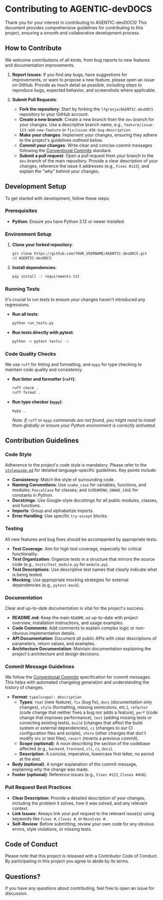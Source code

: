 # Contributing to AGENTIC-devDOCS

Thank you for your interest in contributing to AGENTIC-devDOCS! This document provides comprehensive guidelines for contributing to this project, ensuring a smooth and collaborative development process.

## How to Contribute

We welcome contributions of all kinds, from bug reports to new features and documentation improvements.

1.  **Report Issues**: If you find any bugs, have suggestions for improvements, or want to propose a new feature, please open an issue on GitHub. Provide as much detail as possible, including steps to reproduce bugs, expected behavior, and screenshots where applicable.

2.  **Submit Pull Requests**:
    *   **Fork the repository**: Start by forking the `lfgranja/AGENTIC-devDOCS` repository to your GitHub account.
    *   **Create a new branch**: Create a new branch from the `dev` branch for your changes. Use a descriptive branch name, e.g., `feature/issue-123-add-new-feature` or `fix/issue-456-bug-description`.
    *   **Make your changes**: Implement your changes, ensuring they adhere to the project's guidelines outlined below.
    *   **Commit your changes**: Write clear and concise commit messages following the [Conventional Commits](#commit-message-guidelines) standard.
    *   **Submit a pull request**: Open a pull request from your branch to the `dev` branch of the main repository. Provide a clear description of your changes, reference the issue it addresses (e.g., `Fixes #123`), and explain the "why" behind your changes.

## Development Setup

To get started with development, follow these steps:

### Prerequisites

*   **Python**: Ensure you have Python 3.12 or newer installed.

### Environment Setup

1.  **Clone your forked repository**:
    ```bash
    git clone https://github.com/YOUR_USERNAME/AGENTIC-devDOCS.git
    cd AGENTIC-devDOCS
    ```
2.  **Install dependencies**:
    ```bash
    pip install -r requirements.txt
    ```

### Running Tests

It's crucial to run tests to ensure your changes haven't introduced any regressions.

*   **Run all tests**:
    ```bash
    python run_tests.py
    ```
*   **Run tests directly with pytest**:
    ```bash
    python -m pytest tests/ -v
    ```

### Code Quality Checks

We use `ruff` for linting and formatting, and `mypy` for type checking to maintain code quality and consistency.

*   **Run linter and formatter (`ruff`)**:
    ```bash
    ruff check .
    ruff format .
    ```
*   **Run type checker (`mypy`)**:
    ```bash
    mypy .
    ```
    *Note: If `ruff` or `mypy` commands are not found, you might need to install them globally or ensure your Python environment is correctly activated.*

## Contribution Guidelines

### Code Style

Adherence to the project's code style is mandatory. Please refer to the [`styleguide.md`](styleguide.md) for detailed language-specific guidelines. Key points include:

*   **Consistency**: Match the style of surrounding code.
*   **Naming Conventions**: Use `snake_case` for variables, functions, and modules; `PascalCase` for classes; and `SCREAMING_SNAKE_CASE` for constants in Python.
*   **Docstrings**: Use Google-style docstrings for all public modules, classes, and functions.
*   **Imports**: Group and alphabetize imports.
*   **Error Handling**: Use specific `try-except` blocks.

### Testing

All new features and bug fixes should be accompanied by appropriate tests.

*   **Test Coverage**: Aim for high test coverage, especially for critical functionality.
*   **Test Organization**: Organize tests in a structure that mirrors the source code (e.g., `tests/test_module.py` for `module.py`).
*   **Test Descriptions**: Use descriptive test names that clearly indicate what is being tested.
*   **Mocking**: Use appropriate mocking strategies for external dependencies (e.g., `pytest-mock`).

### Documentation

Clear and up-to-date documentation is vital for the project's success.

*   **README.md**: Keep the main `README.md` up-to-date with project overview, installation instructions, and usage examples.
*   **Code Comments**: Add comments to explain complex logic or non-obvious implementation details.
*   **API Documentation**: Document all public APIs with clear descriptions of parameters, return values, and examples.
*   **Architecture Documentation**: Maintain documentation explaining the project's architecture and design decisions.

### Commit Message Guidelines

We follow the [Conventional Commits](https://www.conventionalcommits.org/en/v1.0.0/) specification for commit messages. This helps with automated changelog generation and understanding the history of changes.

*   **Format**: `type(scope): description`
    *   **Types**: `feat` (new feature), `fix` (bug fix), `docs` (documentation only changes), `style` (formatting, missing semicolons, etc.), `refactor` (code change that neither fixes a bug nor adds a feature), `perf` (code change that improves performance), `test` (adding missing tests or correcting existing tests), `build` (changes that affect the build system or external dependencies), `ci` (changes to our CI configuration files and scripts), `chore` (other changes that don't modify src or test files), `revert` (reverts a previous commit).
    *   **Scope (optional)**: A noun describing the section of the codebase affected (e.g., `backend`, `frontend`, `cli`, `ci`, `docs`).
    *   **Description**: A concise, imperative, lowercase first letter, no period at the end.
*   **Body (optional)**: A longer explanation of the commit message, explaining *why* the change was made.
*   **Footer (optional)**: Reference issues (e.g., `Fixes #123`, `Closes #456`).

### Pull Request Best Practices

*   **Clear Description**: Provide a detailed description of your changes, including the problem it solves, how it was solved, and any relevant context.
*   **Link Issues**: Always link your pull request to the relevant issue(s) using keywords like `Fixes #`, `Closes #`, or `Resolves #`.
*   **Self-Review**: Before submitting, review your own code for any obvious errors, style violations, or missing tests.

## Code of Conduct

Please note that this project is released with a Contributor Code of Conduct. By participating in this project you agree to abide by its terms.

## Questions?

If you have any questions about contributing, feel free to open an issue for discussion.
